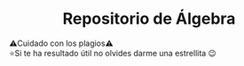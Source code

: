 <h1 align="center">Repositorio de Álgebra</h1>

⚠️Cuidado con los plagios⚠️<br>
⭐Si te ha resultado útil no olvides darme una estrellita 😉
